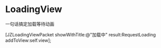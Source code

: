 # LoadingView

一句话搞定加载等待动画

[JZLoadingViewPacket showWithTitle:@"加载中" result:RequestLoading addToView:self.view];

